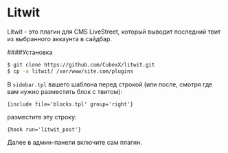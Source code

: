 # Litwit
Litwit - это плагин для CMS LiveStreet, который выводит последний твит из выбранного аккаунта в сайдбар.

####Установка
```sh
$ git clone https://github.com/CubexX/litwit.git
$ cp -a litwit/ /var/www/site.com/plugins
```
В `sidebar.tpl` вашего шаблона перед строкой (или после, смотря где вам нужно разместить блок с твитом):
```smarty
{include file='blocks.tpl' group='right'}
```
разместите эту строку:
```smarty
{hook run='litwit_post'}
```
Далее в админ-панели включите сам плагин.

